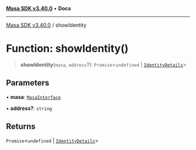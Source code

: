 [**Masa SDK v3.40.0**](../README.md) • **Docs**

***

[Masa SDK v3.40.0](../globals.md) / showIdentity

# Function: showIdentity()

> **showIdentity**(`masa`, `address`?): `Promise`\<`undefined` \| [`IdentityDetails`](../interfaces/IdentityDetails.md)\>

## Parameters

• **masa**: [`MasaInterface`](../interfaces/MasaInterface.md)

• **address?**: `string`

## Returns

`Promise`\<`undefined` \| [`IdentityDetails`](../interfaces/IdentityDetails.md)\>
